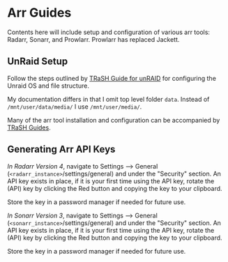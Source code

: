 # Arr Guides

Contents here will include setup and configuration of various arr tools: Radarr, Sonarr, and Prowlarr. Prowlarr has replaced Jackett.

## UnRaid Setup

Follow the steps outlined by [TRaSH Guide for unRAID](https://trash-guides.info/Hardlinks/How-to-setup-for/Unraid/#unraid) for configuring the Unraid OS and file structure.

My documentation differs in that I omit top level folder `data`. Instead of `/mnt/user/data/media/` I use `/mnt/user/media/`.

Many of the arr tool installation and configuration can be accompanied by [TRaSH Guides](https://trash-guides.info/).

## Generating Arr API Keys

_In Radarr Version 4_, navigate to Settings --> General (`<radarr_instance>`/settings/general) and under the "Security" section. An API key exists in place, if it is your first time using the API key, rotate the (API) key by clicking the Red button and copying the key to your clipboard.

Store the key in a password manager if needed for future use.

_In Sonarr Version 3_, navigate to Settings --> General (`<sonarr_instance>`/settings/general) and under the "Security" section. An API key exists in place, if it is your first time using the API key, rotate the (API) key by clicking the Red button and copying the key to your clipboard.

Store the key in a password manager if needed for future use.
